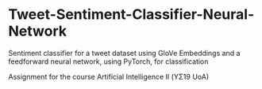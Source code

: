 # Tweet-Sentiment-Classifier-Neural-Network

Sentiment classifier for a tweet dataset using GloVe Embeddings and a feedforward neural network, using PyTorch, for classification

Assignment for the course Artificial Intelligence II (ΥΣ19 UoA)
